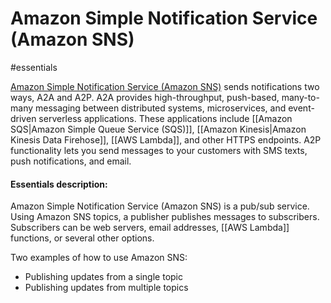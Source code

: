 # Amazon Simple Notification Service (Amazon SNS)

#essentials 

[Amazon Simple Notification Service (Amazon SNS)](https://aws.amazon.com/sns/) sends notifications two ways, A2A and A2P. A2A provides high-throughput, push-based, many-to-many messaging between distributed systems, microservices, and event-driven serverless applications. These applications include [[Amazon SQS|Amazon Simple Queue Service (SQS)]], [[Amazon Kinesis|Amazon Kinesis Data Firehose]], [[AWS Lambda]], and other HTTPS endpoints. A2P functionality lets you send messages to your customers with SMS texts, push notifications, and email.

#### Essentials description:
Amazon Simple Notification Service (Amazon SNS) is a pub/sub service. Using Amazon SNS topics, a publisher publishes messages to subscribers. Subscribers can be web servers, email addresses, [[AWS Lambda]] functions, or several other options.

Two examples of how to use Amazon SNS:
- Publishing updates from a single topic
- Publishing updates from multiple topics